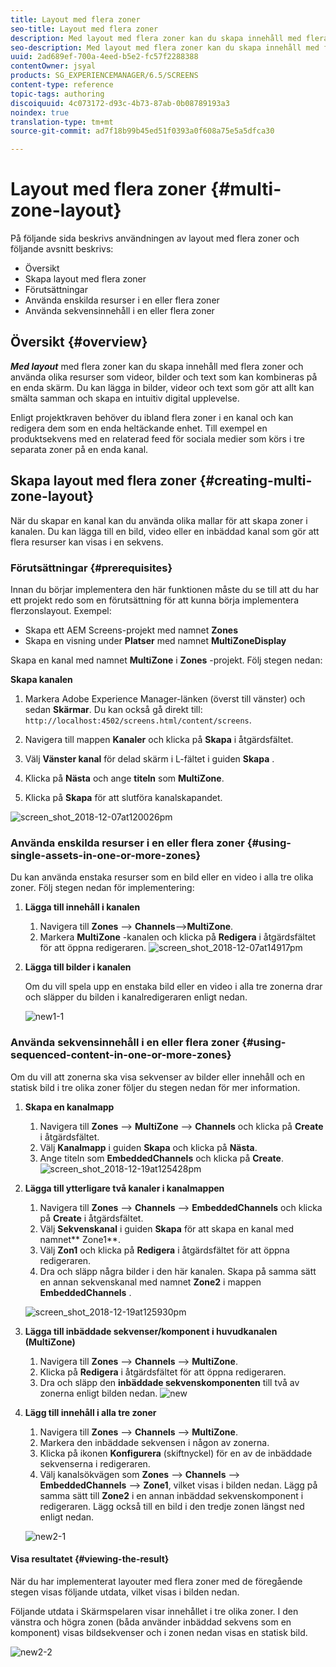 ```yaml
---
title: Layout med flera zoner
seo-title: Layout med flera zoner
description: Med layout med flera zoner kan du skapa innehåll med flera zoner och använda olika resurser, till exempel videoklipp, bilder och text som kan kombineras på en enda skärm. Följ den här sidan om du vill veta mer.
seo-description: Med layout med flera zoner kan du skapa innehåll med flera zoner och använda olika resurser, till exempel videoklipp, bilder och text som kan kombineras på en enda skärm. Följ den här sidan om du vill veta mer.
uuid: 2ad689ef-700a-4eed-b5e2-fc57f2288388
contentOwner: jsyal
products: SG_EXPERIENCEMANAGER/6.5/SCREENS
content-type: reference
topic-tags: authoring
discoiquuid: 4c073172-d93c-4b73-87ab-0b08789193a3
noindex: true
translation-type: tm+mt
source-git-commit: ad7f18b99b45ed51f0393a0f608a75e5a5dfca30

---
```



# Layout med flera zoner {#multi-zone-layout}

På följande sida beskrivs användningen av layout med flera zoner och följande avsnitt beskrivs:

* Översikt
* Skapa layout med flera zoner
* Förutsättningar
* Använda enskilda resurser i en eller flera zoner
* Använda sekvensinnehåll i en eller flera zoner

## Översikt {#overview}

***Med layout*** med flera zoner kan du skapa innehåll med flera zoner och använda olika resurser som videor, bilder och text som kan kombineras på en enda skärm. Du kan lägga in bilder, videor och text som gör att allt kan smälta samman och skapa en intuitiv digital upplevelse.

Enligt projektkraven behöver du ibland flera zoner i en kanal och kan redigera dem som en enda heltäckande enhet. Till exempel en produktsekvens med en relaterad feed för sociala medier som körs i tre separata zoner på en enda kanal.

## Skapa layout med flera zoner {#creating-multi-zone-layout}

När du skapar en kanal kan du använda olika mallar för att skapa zoner i kanalen. Du kan lägga till en bild, video eller en inbäddad kanal som gör att flera resurser kan visas i en sekvens.

### Förutsättningar {#prerequisites}

Innan du börjar implementera den här funktionen måste du se till att du har ett projekt redo som en förutsättning för att kunna börja implementera flerzonslayout. Exempel:

* Skapa ett AEM Screens-projekt med namnet **Zones**
* Skapa en visning under **Platser** med namnet **MultiZoneDisplay**

Skapa en kanal med namnet **MultiZone** i **Zones** -projekt. Följ stegen nedan:

**Skapa kanalen**

1. Markera Adobe Experience Manager-länken (överst till vänster) och sedan **Skärmar**. Du kan också gå direkt till: `http://localhost:4502/screens.html/content/screens`.
1. Navigera till mappen **Kanaler** och klicka på **Skapa** i åtgärdsfältet.

1. Välj **Vänster kanal** för delad skärm i L-fältet i guiden **Skapa** .

1. Klicka på **Nästa** och ange **titeln** som **MultiZone**.

1. Klicka på **Skapa** för att slutföra kanalskapandet.

![screen_shot_2018-12-07at120026pm](assets/screen_shot_2018-12-07at120026pm.png)

### Använda enskilda resurser i en eller flera zoner {#using-single-assets-in-one-or-more-zones}

Du kan använda enstaka resurser som en bild eller en video i alla tre olika zoner. Följ stegen nedan för implementering:

1. **Lägga till innehåll i kanalen**

   1. Navigera till **Zones** —> **Channels**—>**MultiZone**.
   1. Markera **MultiZone** -kanalen och klicka på **Redigera** i åtgärdsfältet för att öppna redigeraren.
   ![screen_shot_2018-12-07at14917pm](assets/screen_shot_2018-12-07at14917pm.png)

1. **Lägga till bilder i kanalen**

   Om du vill spela upp en enstaka bild eller en video i alla tre zonerna drar och släpper du bilden i kanalredigeraren enligt nedan.

   ![new1-1](assets/new1-1.gif)

### Använda sekvensinnehåll i en eller flera zoner {#using-sequenced-content-in-one-or-more-zones}

Om du vill att zonerna ska visa sekvenser av bilder eller innehåll och en statisk bild i tre olika zoner följer du stegen nedan för mer information.

1. **Skapa en kanalmapp**

   1. Navigera till **Zones** —> **MultiZone** —> **Channels** och klicka på **Create** i åtgärdsfältet.
   1. Välj **Kanalmapp** i guiden **Skapa** och klicka på **Nästa**.
   1. Ange titeln som **EmbeddedChannels** och klicka på **Create**.
   ![screen_shot_2018-12-19at125428pm](assets/screen_shot_2018-12-19at125428pm.png)

1. **Lägga till ytterligare två kanaler i kanalmappen**

   1. Navigera till **Zones** —> **Channels** —> **EmbeddedChannels** och klicka på **Create** i åtgärdsfältet.
   1. Välj **Sekvenskanal** i guiden **Skapa** för att skapa en kanal med namnet** Zone1**.
   1. Välj **Zon1** och klicka på **Redigera** i åtgärdsfältet för att öppna redigeraren.
   1. Dra och släpp några bilder i den här kanalen.
   Skapa på samma sätt en annan sekvenskanal med namnet **Zone2** i mappen **EmbeddedChannels** .

   ![screen_shot_2018-12-19at125930pm](assets/screen_shot_2018-12-19at125930pm.png)

1. **Lägga till inbäddade sekvenser/komponent i huvudkanalen (MultiZone)**

   1. Navigera till **Zones** —> **Channels** —> **MultiZone**.
   1. Klicka på **Redigera** i åtgärdsfältet för att öppna redigeraren.
   1. Dra och släpp den **inbäddade sekvenskomponenten** till två av zonerna enligt bilden nedan.
   ![new](assets/new.gif)

1. **Lägg till innehåll i alla tre zoner**

   1. Navigera till **Zones** —> **Channels** —> **MultiZone**.
   1. Markera den inbäddade sekvensen i någon av zonerna.
   1. Klicka på ikonen **Konfigurera** (skiftnyckel) för en av de inbäddade sekvenserna i redigeraren.
   1. Välj kanalsökvägen som **Zones** —> **Channels** —> **EmbeddedChannels** —> **Zone1**, vilket visas i bilden nedan.
   Lägg på samma sätt till **Zone2** i en annan inbäddad sekvenskomponent i redigeraren. Lägg också till en bild i den tredje zonen längst ned enligt nedan.

   ![new2-1](assets/new2-1.gif)

#### Visa resultatet {#viewing-the-result}

När du har implementerat layouter med flera zoner med de föregående stegen visas följande utdata, vilket visas i bilden nedan.

Följande utdata i Skärmspelaren visar innehållet i tre olika zoner. I den vänstra och högra zonen (båda använder inbäddad sekvens som en komponent) visas bildsekvenser och i zonen nedan visas en statisk bild.

![new2-2](assets/new2-2.gif)

